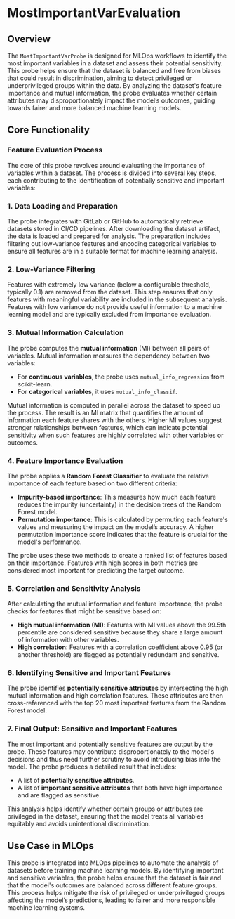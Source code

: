 # MostImportantVarEvaluation


## Overview

The `MostImportantVarProbe` is designed for MLOps workflows to identify the most important variables in a dataset and assess their potential sensitivity. This probe helps ensure that the dataset is balanced and free from biases that could result in discrimination, aiming to detect privileged or underprivileged groups within the data. By analyzing the dataset's feature importance and mutual information, the probe evaluates whether certain attributes may disproportionately impact the model’s outcomes, guiding towards fairer and more balanced machine learning models.

## Core Functionality

### Feature Evaluation Process

The core of this probe revolves around evaluating the importance of variables within a dataset. The process is divided into several key steps, each contributing to the identification of potentially sensitive and important variables:

### 1. **Data Loading and Preparation**
The probe integrates with GitLab or GitHub to automatically retrieve datasets stored in CI/CD pipelines. After downloading the dataset artifact, the data is loaded and prepared for analysis. The preparation includes filtering out low-variance features and encoding categorical variables to ensure all features are in a suitable format for machine learning analysis.

### 2. **Low-Variance Filtering**
Features with extremely low variance (below a configurable threshold, typically 0.1) are removed from the dataset. This step ensures that only features with meaningful variability are included in the subsequent analysis. Features with low variance do not provide useful information to a machine learning model and are typically excluded from importance evaluation.

### 3. **Mutual Information Calculation**
The probe computes the **mutual information** (MI) between all pairs of variables. Mutual information measures the dependency between two variables:
- For **continuous variables**, the probe uses `mutual_info_regression` from scikit-learn.
- For **categorical variables**, it uses `mutual_info_classif`.

Mutual information is computed in parallel across the dataset to speed up the process. The result is an MI matrix that quantifies the amount of information each feature shares with the others. Higher MI values suggest stronger relationships between features, which can indicate potential sensitivity when such features are highly correlated with other variables or outcomes.

### 4. **Feature Importance Evaluation**
The probe applies a **Random Forest Classifier** to evaluate the relative importance of each feature based on two different criteria:
- **Impurity-based importance**: This measures how much each feature reduces the impurity (uncertainty) in the decision trees of the Random Forest model.
- **Permutation importance**: This is calculated by permuting each feature's values and measuring the impact on the model’s accuracy. A higher permutation importance score indicates that the feature is crucial for the model's performance.

The probe uses these two methods to create a ranked list of features based on their importance. Features with high scores in both metrics are considered most important for predicting the target outcome.

### 5. **Correlation and Sensitivity Analysis**
After calculating the mutual information and feature importance, the probe checks for features that might be sensitive based on:
- **High mutual information (MI)**: Features with MI values above the 99.5th percentile are considered sensitive because they share a large amount of information with other variables.
- **High correlation**: Features with a correlation coefficient above 0.95 (or another threshold) are flagged as potentially redundant and sensitive.

### 6. **Identifying Sensitive and Important Features**
The probe identifies **potentially sensitive attributes** by intersecting the high mutual information and high correlation features. These attributes are then cross-referenced with the top 20 most important features from the Random Forest model.

### 7. **Final Output: Sensitive and Important Features**
The most important and potentially sensitive features are output by the probe. These features may contribute disproportionately to the model's decisions and thus need further scrutiny to avoid introducing bias into the model. The probe produces a detailed result that includes:
- A list of **potentially sensitive attributes**.
- A list of **important sensitive attributes** that both have high importance and are flagged as sensitive.

This analysis helps identify whether certain groups or attributes are privileged in the dataset, ensuring that the model treats all variables equitably and avoids unintentional discrimination.

## Use Case in MLOps

This probe is integrated into MLOps pipelines to automate the analysis of datasets before training machine learning models. By identifying important and sensitive variables, the probe helps ensure that the dataset is fair and that the model's outcomes are balanced across different feature groups. This process helps mitigate the risk of privileged or underprivileged groups affecting the model’s predictions, leading to fairer and more responsible machine learning systems.

